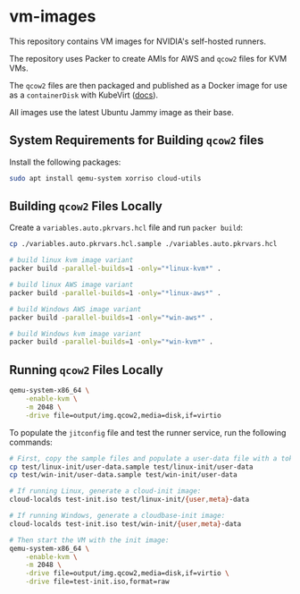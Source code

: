 # vm-images

This repository contains VM images for NVIDIA's self-hosted runners.

The repository uses Packer to create AMIs for AWS and `qcow2` files for KVM VMs.

The `qcow2` files are then packaged and published as a Docker image for use as a `containerDisk` with KubeVirt ([docs](https://kubevirt.io/user-guide/virtual_machines/disks_and_volumes/#containerdisk)).

All images use the latest Ubuntu Jammy image as their base.

## System Requirements for Building `qcow2` files

Install the following packages:

```sh
sudo apt install qemu-system xorriso cloud-utils
```

## Building `qcow2` Files Locally

Create a `variables.auto.pkrvars.hcl` file and run `packer build`:

```sh
cp ./variables.auto.pkrvars.hcl.sample ./variables.auto.pkrvars.hcl

# build linux kvm image variant
packer build -parallel-builds=1 -only="*linux-kvm*" .

# build linux AWS image variant
packer build -parallel-builds=1 -only="*linux-aws*" .

# build Windows AWS image variant
packer build -parallel-builds=1 -only="*win-aws*" .

# build Windows kvm image variant
packer build -parallel-builds=1 -only="*win-kvm*" .
```

## Running `qcow2` Files Locally

```sh
qemu-system-x86_64 \
    -enable-kvm \
    -m 2048 \
    -drive file=output/img.qcow2,media=disk,if=virtio
```

To populate the `jitconfig` file and test the runner service, run the following commands:

```sh
# First, copy the sample files and populate a user-data file with a token:
cp test/linux-init/user-data.sample test/linux-init/user-data
cp test/win-init/user-data.sample test/win-init/user-data

# If running Linux, generate a cloud-init image:
cloud-localds test-init.iso test/linux-init/{user,meta}-data

# If running Windows, generate a cloudbase-init image:
cloud-localds test-init.iso test/win-init/{user,meta}-data

# Then start the VM with the init image:
qemu-system-x86_64 \
    -enable-kvm \
    -m 2048 \
    -drive file=output/img.qcow2,media=disk,if=virtio \
    -drive file=test-init.iso,format=raw
```
